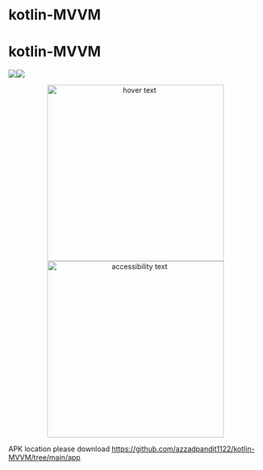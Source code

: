 ﻿# kotlin-MVVM
# kotlin-MVVM


![](app/src/main/res/drawable/sa.png)![](app/src/main/res/drawable/sb.png)


[comment]: <> (<img src="app/src/main/res/drawable/sa.png" width="128"/>)

[comment]: <> (<img src="app/src/main/res/drawable/sb.png" width="128"/>)

<p align="center">
  <img src="app/src/main/res/drawable/sa.png" width="350" title="hover text">
  <img src="app/src/main/res/drawable/sb.png" width="350" alt="accessibility text">
</p>

APK location please download
https://github.com/azzadpandit1122/kotlin-MVVM/tree/main/app
